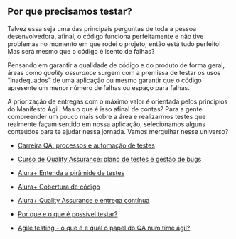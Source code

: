 ## Por que precisamos testar?

Talvez essa seja uma das principais perguntas de toda a pessoa desenvolvedora, afinal, o código funciona perfeitamente e não tive problemas no momento em que rodei o projeto, então está tudo perfeito! Mas será mesmo que o código é isento de falhas?

Pensando em garantir a qualidade de código e do produto de forma geral, áreas como _quality assurance_ surgem com a premissa de testar os usos “inadequados” de uma aplicação ou mesmo garantir que o código apresente um menor número de falhas ou espaço para falhas.

A priorização de entregas com o máximo valor é orientada pelos princípios do Manifesto Ágil. Mas o que é isso afinal de contas? Para a gente compreender um pouco mais sobre a área e realizarmos testes que realmente façam sentido em nossa aplicação, selecionamos alguns conteúdos para te ajudar nessa jornada. Vamos mergulhar nesse universo?

- [Carreira QA: processos e automação de testes](https://cursos.alura.com.br/formacao-carreira-tester-qa)

- [Curso de Quality Assurance: plano de testes e gestão de bugs](https://cursos.alura.com.br/course/quality-assurance-plano-testes-gestao-bugs)

- [Alura+ Entenda a pirâmide de testes](https://cursos.alura.com.br/extra/alura-mais/entenda-a-piramide-de-teste-c206)

- [Alura+ Cobertura de código](https://cursos.alura.com.br/extra/alura-mais/cobertura-de-codigo-c185)

- [Alura+ Quality Assurance e entrega contínua](https://cursos.alura.com.br/extra/alura-mais/quality-assurance-e-entrega-continua-c1542)

- [Por que e o que é possível testar?](https://www.alura.com.br/artigos/por-que-e-o-que-e-possivel-testar)

- [Agile testing - o que é e qual o papel do QA num time ágil?](https://www.alura.com.br/artigos/agile-testing-o-que-e-qual-papel-qa-num-time-agil)